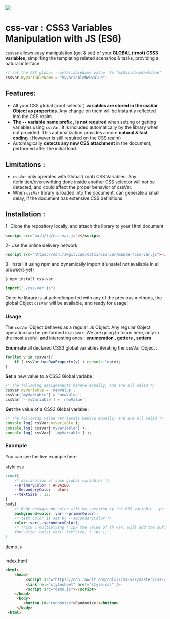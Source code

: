 ![](https://img.shields.io/badge/cdn-cdn.rawgit-green.svg)


# css-var : CSS3 Variables Manipulation with JS (ES6)
`cssVar` allows easy manipulation (get & set) of your **GLOBAL (:root) CSS3 variables**, simplifing the templating related scenarios & tasks, providing a natural interface:

```javascript
// set the CSS global --myVariableName value  to "myVariableNewValue"
cssVar.myVariableName = "myVariableNewValue";
```

## Features:
- All your CSS global (:root selector) **variables are stored in the cssVar Object as properties**. Any change on them will be instantly reflected into the CSS realm.
- **The `--` variable name prefix , is not required** when setting or getting variables using `cssVar`. It is included automatically by the library when not provided. This automatization provides a more **natural & fast coding**. (However is still required on the CSS realm)
- Automagically **detects any new CSS attachment** in the document, performed after the initial load.

## Limitations :
- `cssVar` only operates with Global (:root) CSS Variables. Any definition/overewritting done inside another CSS selector will not be detected, and could affect the proper behavior of cssVar.
- When `cssVar` library is loaded into the document, can generate a small delay, if the document has extensive CSS definitions.

## Installation :

1- Clone the repository locally, and attach the library to your Html document
 ```html
<script src="path/to/css-var.js"></script> 
```

2- Use the online delivery network
 ```html
<script src="https://cdn.rawgit.com/colxi/css-var/master/css-var.js"></script> 
```

3- Install it using npm and dynamically import it(unsafe! not available in all browsers yet)
 ```bash
$ npm install css-var
```
```javascript
import("./css-var.js")
```

Once he library is attached/imported with any of the previous methods, the global Object `cssVar` will be available, and ready for usage!

### Usage
The `cssVar` Object behaves as a regular Js Object.  Any regular Object operation can be performed in `cssvar`. We are going to focus here, only in the most usefull and interesting ones : **enumeration , getters , setters**

**Enumrate** all declared CSS3 global variables iterating the cssVar Object :
```javascript
for(let v in cssVar){
    if ( cssVar.hasOwnProperty(v) ) console.log(v);
}
```
**Set** a new value to a  CSS3 Global variabe :
```javascript
/* The following assigmenents behave equally, and are all valid */
cssVar.myVariable = 'newValue';
cssVar['myVariable'] = 'newValue';
cssVar['--myVariable'] = 'newValue';
```
**Get** the value of a CSS3 Global variabe :
```javascript
/* The following value retrievals behave equally, and are all valid */
console.log( cssVar.myVariable );
console.log( cssVar['myVariable'] );
console.log( cssVar['--myVariable'] );
```

### Example
You can see the live example here

style.css
```css
:root{
    /* declaration of some global variables */
    --primaryColor : #F2A2BB;
    --SecondaryColor : blue;
    --textSize : 12;
}
body{
    /* Body background color will be specifed by the CSS variable --primaryColor */
    background-color: var(--primarColor);
    /* tezt color is set by --secondaryColor */ 
    color: var(--secondaryColor);
    /* Trick : Multiplying * 1px the value of th var, will add the sufix "px" automatically
    font-size: calc( var(--textSize) * 1px );
}
```

demo.js
```javscript

```
 
index.html
```html
<html>
    <head>
         <script src="https://cdn.rawgit.com/colxi/css-var/master/css-var.js"></script>
         <link rel="stylesheet" href="style.css" />
         <script src="demo.js"></script>
    </head>
     <body>
        <button id="randomize">Randomize!</button>
     </body>
 <html>
 ```
